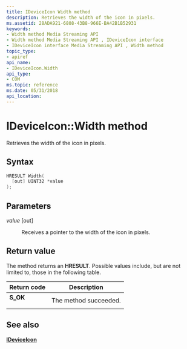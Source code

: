 ```yaml
---
title: IDeviceIcon Width method
description: Retrieves the width of the icon in pixels.
ms.assetid: 28ADA921-6808-43B8-966E-BA42B1B52931
keywords:
- Width method Media Streaming API
- Width method Media Streaming API , IDeviceIcon interface
- IDeviceIcon interface Media Streaming API , Width method
topic_type:
- apiref
api_name:
- IDeviceIcon.Width
api_type:
- COM
ms.topic: reference
ms.date: 05/31/2018
api_location: 
---
```


# IDeviceIcon::Width method

Retrieves the width of the icon in pixels.

## Syntax


```C++
HRESULT Width(
  [out] UINT32 *value
);
```



## Parameters

<dl> <dt>

*value* \[out\]
</dt> <dd>

Receives a pointer to the width of the icon in pixels.

</dd> </dl>

## Return value

The method returns an **HRESULT**. Possible values include, but are not limited to, those in the following table.



| Return code                                                                          | Description                      |
|--------------------------------------------------------------------------------------|----------------------------------|
| <dl> <dt>**S\_OK**</dt> </dl> | The method succeeded.<br/> |



 

## See also

<dl> <dt>

[**IDeviceIcon**](https://msdn.microsoft.com/library/Hh828909(v=VS.85).aspx)
</dt> </dl>

 

 





